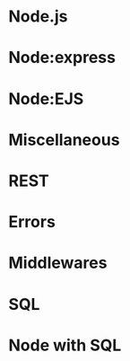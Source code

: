 # Node.js
# Node:express
# Node:EJS
# Miscellaneous
# REST
# Errors
# Middlewares
# SQL
# Node with SQL
